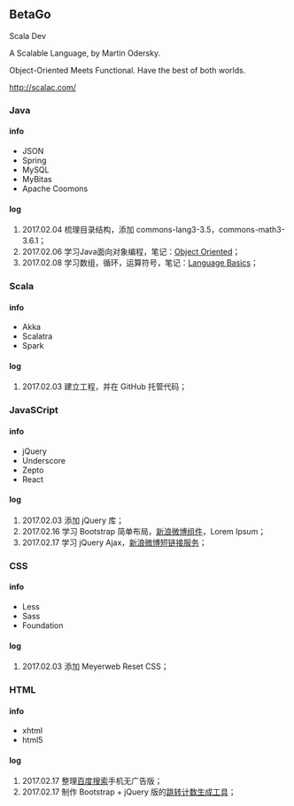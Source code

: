 ## BetaGo

Scala Dev

A Scalable Language, by Martin Odersky.

Object-Oriented Meets Functional. Have the best of both worlds.

http://scalac.com/

### Java

#### info

* JSON
* Spring
* MySQL
* MyBitas
* Apache Coomons

#### log

1. 2017.02.04 梳理目录结构，添加 commons-lang3-3.5，commons-math3-3.6.1；
2. 2017.02.06 学习Java面向对象编程，笔记：[Object Oriented](http://scalac.com/index.php?title=Object-Oriented)；
3. 2017.02.08 学习数组，循环，运算符号，笔记：[Language Basics](http://scalac.com/index.php?title=Language_Basics)；

### Scala

#### info

* Akka
* Scalatra
* Spark

#### log

1. 2017.02.03 建立工程，并在 GitHub 托管代码；

### JavaSCript

#### info

* jQuery
* Underscore
* Zepto
* React


#### log

1. 2017.02.03 添加 jQuery 库；
2. 2017.02.16 学习 Bootstrap 简单布局，[新浪微博组件](http://scalac.com/static/ivy/dwz/index.html)，Lorem Ipsum；
3. 2017.02.17 学习 jQuery Ajax，[新浪微博短链接服务](http://scalac.com/static/ivy/dwz/tcn.html)；

### CSS

#### info

* Less
* Sass
* Foundation

#### log

1. 2017.02.03 添加 Meyerweb Reset CSS；

### HTML

#### info

* xhtml
* html5

#### log

1. 2017.02.17 整理[百度搜索](http://www1.pconline.com.cn/api/libs/foundation/index.html)手机无广告版；
2. 2017.02.17 制作 Bootstrap + jQuery 版的[跳转计数生成工具](http://scalac.com/static/ivy/dwz/useParam-jQuery.html)；

